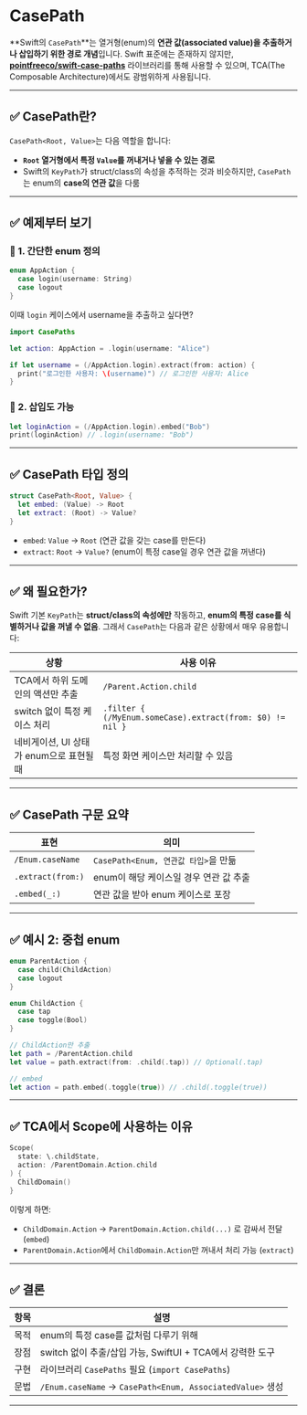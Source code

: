 # CasePath

\*\*Swift의 `CasePath`\*\*는 열거형(enum)의 **연관 값(associated value)을 추출하거나 삽입하기 위한 경로 개념**입니다.
Swift 표준에는 존재하지 않지만, **[pointfreeco/swift-case-paths](https://github.com/pointfreeco/swift-case-paths)** 라이브러리를 통해 사용할 수 있으며, TCA(The Composable Architecture)에서도 광범위하게 사용됩니다.

---

## ✅ CasePath란?

`CasePath<Root, Value>`는 다음 역할을 합니다:

* **`Root` 열거형에서 특정 `Value`를 꺼내거나 넣을 수 있는 경로**
* Swift의 `KeyPath`가 struct/class의 속성을 추적하는 것과 비슷하지만, `CasePath`는 enum의 **case의 연관 값**을 다룸

---

## ✅ 예제부터 보기

### 🔹 1. 간단한 enum 정의

```swift
enum AppAction {
  case login(username: String)
  case logout
}
```

이때 `login` 케이스에서 username을 추출하고 싶다면?

```swift
import CasePaths

let action: AppAction = .login(username: "Alice")

if let username = (/AppAction.login).extract(from: action) {
  print("로그인한 사용자: \(username)") // 로그인한 사용자: Alice
}
```

### 🔹 2. 삽입도 가능

```swift
let loginAction = (/AppAction.login).embed("Bob")
print(loginAction) // .login(username: "Bob")
```

---

## ✅ CasePath 타입 정의

```swift
struct CasePath<Root, Value> {
  let embed: (Value) -> Root
  let extract: (Root) -> Value?
}
```

* `embed`: `Value` → `Root` (연관 값을 갖는 case를 만든다)
* `extract`: `Root` → `Value?` (enum이 특정 case일 경우 연관 값을 꺼낸다)

---

## ✅ 왜 필요한가?

Swift 기본 `KeyPath`는 **struct/class의 속성에만** 작동하고, **enum의 특정 case를 식별하거나 값을 꺼낼 수 없음**.
그래서 `CasePath`는 다음과 같은 상황에서 매우 유용합니다:

| 상황                         | 사용 이유                                                     |
| -------------------------- | --------------------------------------------------------- |
| TCA에서 하위 도메인의 액션만 추출       | `/Parent.Action.child`                                    |
| switch 없이 특정 케이스 처리        | `.filter { (/MyEnum.someCase).extract(from: $0) != nil }` |
| 네비게이션, UI 상태가 enum으로 표현될 때 | 특정 화면 케이스만 처리할 수 있음                                       |

---

## ✅ CasePath 구문 요약

| 표현                | 의미                           |
| ----------------- | ---------------------------- |
| `/Enum.caseName`  | `CasePath<Enum, 연관값 타입>`을 만듦 |
| `.extract(from:)` | enum이 해당 케이스일 경우 연관 값 추출     |
| `.embed(_:)`      | 연관 값을 받아 enum 케이스로 포장        |

---

## ✅ 예시 2: 중첩 enum

```swift
enum ParentAction {
  case child(ChildAction)
  case logout
}

enum ChildAction {
  case tap
  case toggle(Bool)
}
```

```swift
// ChildAction만 추출
let path = /ParentAction.child
let value = path.extract(from: .child(.tap)) // Optional(.tap)

// embed
let action = path.embed(.toggle(true)) // .child(.toggle(true))
```

---

## ✅ TCA에서 Scope에 사용하는 이유

```swift
Scope(
  state: \.childState,
  action: /ParentDomain.Action.child
) {
  ChildDomain()
}
```

이렇게 하면:

* `ChildDomain.Action` → `ParentDomain.Action.child(...)` 로 감싸서 전달 (`embed`)
* `ParentDomain.Action`에서 `ChildDomain.Action`만 꺼내서 처리 가능 (`extract`)

---

## ✅ 결론

| 항목 | 설명                                                      |
| -- | ------------------------------------------------------- |
| 목적 | enum의 특정 case를 값처럼 다루기 위해                               |
| 장점 | switch 없이 추출/삽입 가능, SwiftUI + TCA에서 강력한 도구              |
| 구현 | 라이브러리 `CasePaths` 필요 (`import CasePaths`)               |
| 문법 | `/Enum.caseName` → `CasePath<Enum, AssociatedValue>` 생성 |

---

